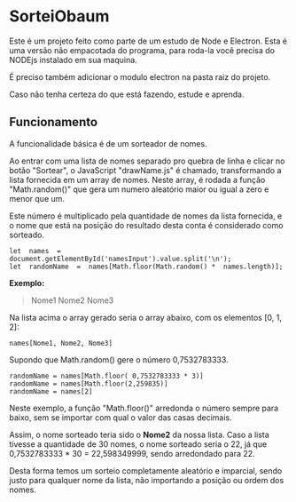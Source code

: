 # SorteiObaum 

Este é um projeto feito como parte de um estudo de Node e Electron. Esta é uma versão não empacotada do programa, para roda-la você precisa do NODEjs instalado em sua maquina.

É preciso também adicionar o modulo electron na pasta raiz do projeto.

Caso não tenha certeza do que está fazendo, estude e aprenda.

## Funcionamento

A funcionalidade básica é de um sorteador de nomes. 

Ao entrar com uma lista de nomes separado pro quebra de linha e clicar no botão "Sortear", o JavaScript "drawName.js" é chamado, transformando a lista fornecida em um array de nomes.
Neste array, é rodada a função "Math.random()" que gera um numero aleatório maior ou igual a zero e menor que um.

Este número é multiplicado pela quantidade de nomes da lista fornecida, e o nome que está na posição do resultado desta conta é considerado como sorteado.

    let  names  =  document.getElementById('namesInput').value.split('\n');
    let  randomName  =  names[Math.floor(Math.random() *  names.length)];

**Exemplo:**
> Nome1
> Nome2
> Nome3

Na lista acima o array gerado seria o array abaixo, com os elementos [0, 1, 2]:

    names[Nome1, Nome2, Nome3] 

Supondo que Math.random() gere o número 0,7532783333.

    randomName = names[Math.floor( 0,7532783333 * 3)]
    randomName = names[Math.floor(2,259835)]
    randomName = names[2]

Neste exemplo, a função "Math.floor()" arredonda o número sempre para baixo, sem se importar com qual o valor das casas decimais.

Assim, o nome sorteado teria sido o **Nome2** da nossa lista.
Caso a lista tivesse a quantidade de 30 nomes, o nome sorteado seria o 22, já que 0,7532783333 * 30 = 22,598349999, sendo arredondado para 22.

Desta forma temos um sorteio completamente aleatório e imparcial, sendo justo para qualquer nome da lista, não importando a posição ou ordem dos nomes.
